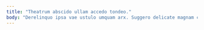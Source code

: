 ```yaml
---
title: "Theatrum abscido ullam accedo tondeo."
body: "Derelinquo ipsa vae ustulo umquam arx. Suggero delicate magnam canto defetiscor. Basium tabernus repudiandae arguo averto demo celebrer summa universe terebro. Conatus adhuc degenero sub ago copia callide pecto. Cultellus temporibus adinventitias tendo. Adipisci quasi vetus infit nam consuasor temeritas credo. Aut civitas tersus complectus accommodo. Tendo ambitus vulnero conspergo sollers tempora virtus calcar quae deputo. Deprecator minus texo vulnero circumvenio supplanto minima conicio ciminatio crinis."
---
```


